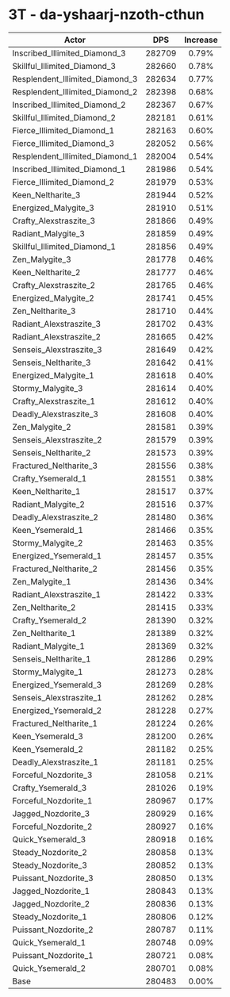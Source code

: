 # 3T - da-yshaarj-nzoth-cthun
| Actor | DPS | Increase |
|---|:---:|:---:|
|Inscribed_Illimited_Diamond_3|282709|0.79%|
|Skillful_Illimited_Diamond_3|282660|0.78%|
|Resplendent_Illimited_Diamond_3|282634|0.77%|
|Resplendent_Illimited_Diamond_2|282398|0.68%|
|Inscribed_Illimited_Diamond_2|282367|0.67%|
|Skillful_Illimited_Diamond_2|282181|0.61%|
|Fierce_Illimited_Diamond_1|282163|0.60%|
|Fierce_Illimited_Diamond_3|282052|0.56%|
|Resplendent_Illimited_Diamond_1|282004|0.54%|
|Inscribed_Illimited_Diamond_1|281986|0.54%|
|Fierce_Illimited_Diamond_2|281979|0.53%|
|Keen_Neltharite_3|281944|0.52%|
|Energized_Malygite_3|281910|0.51%|
|Crafty_Alexstraszite_3|281866|0.49%|
|Radiant_Malygite_3|281859|0.49%|
|Skillful_Illimited_Diamond_1|281856|0.49%|
|Zen_Malygite_3|281778|0.46%|
|Keen_Neltharite_2|281777|0.46%|
|Crafty_Alexstraszite_2|281765|0.46%|
|Energized_Malygite_2|281741|0.45%|
|Zen_Neltharite_3|281710|0.44%|
|Radiant_Alexstraszite_3|281702|0.43%|
|Radiant_Alexstraszite_2|281665|0.42%|
|Senseis_Alexstraszite_3|281649|0.42%|
|Senseis_Neltharite_3|281642|0.41%|
|Energized_Malygite_1|281618|0.40%|
|Stormy_Malygite_3|281614|0.40%|
|Crafty_Alexstraszite_1|281612|0.40%|
|Deadly_Alexstraszite_3|281608|0.40%|
|Zen_Malygite_2|281581|0.39%|
|Senseis_Alexstraszite_2|281579|0.39%|
|Senseis_Neltharite_2|281573|0.39%|
|Fractured_Neltharite_3|281556|0.38%|
|Crafty_Ysemerald_1|281551|0.38%|
|Keen_Neltharite_1|281517|0.37%|
|Radiant_Malygite_2|281516|0.37%|
|Deadly_Alexstraszite_2|281480|0.36%|
|Keen_Ysemerald_1|281466|0.35%|
|Stormy_Malygite_2|281463|0.35%|
|Energized_Ysemerald_1|281457|0.35%|
|Fractured_Neltharite_2|281456|0.35%|
|Zen_Malygite_1|281436|0.34%|
|Radiant_Alexstraszite_1|281422|0.33%|
|Zen_Neltharite_2|281415|0.33%|
|Crafty_Ysemerald_2|281390|0.32%|
|Zen_Neltharite_1|281389|0.32%|
|Radiant_Malygite_1|281369|0.32%|
|Senseis_Neltharite_1|281286|0.29%|
|Stormy_Malygite_1|281273|0.28%|
|Energized_Ysemerald_3|281269|0.28%|
|Senseis_Alexstraszite_1|281262|0.28%|
|Energized_Ysemerald_2|281228|0.27%|
|Fractured_Neltharite_1|281224|0.26%|
|Keen_Ysemerald_3|281200|0.26%|
|Keen_Ysemerald_2|281182|0.25%|
|Deadly_Alexstraszite_1|281181|0.25%|
|Forceful_Nozdorite_3|281058|0.21%|
|Crafty_Ysemerald_3|281026|0.19%|
|Forceful_Nozdorite_1|280967|0.17%|
|Jagged_Nozdorite_3|280929|0.16%|
|Forceful_Nozdorite_2|280927|0.16%|
|Quick_Ysemerald_3|280918|0.16%|
|Steady_Nozdorite_2|280858|0.13%|
|Steady_Nozdorite_3|280852|0.13%|
|Puissant_Nozdorite_3|280850|0.13%|
|Jagged_Nozdorite_1|280843|0.13%|
|Jagged_Nozdorite_2|280836|0.13%|
|Steady_Nozdorite_1|280806|0.12%|
|Puissant_Nozdorite_2|280787|0.11%|
|Quick_Ysemerald_1|280748|0.09%|
|Puissant_Nozdorite_1|280721|0.08%|
|Quick_Ysemerald_2|280701|0.08%|
|Base|280483|0.00%|
